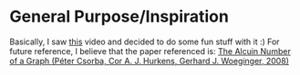 General Purpose/Inspiration
===========================

Basically, I saw [this](https://www.youtube.com/watch?v=ZCVAGb1ee8A)
video and decided to do some fun stuff with it :) For future reference,
I believe that the paper referenced is: [The Alcuin Number of a Graph
(Péter Csorba, Cor A. J. Hurkens, Gerhard J. Woeginger,
2008)](https://link.springer.com/chapter/10.1007/978-3-540-87744-8_27)
